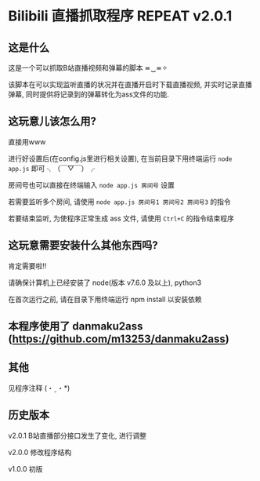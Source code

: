 # Bilibili 直播抓取程序 REPEAT v2.0.1

##  这是什么

这是一个可以抓取B站直播视频和弹幕的脚本 ≖‿≖✧

该脚本在可以实现监听直播的状况并在直播开启时下载直播视频, 并实时记录直播弹幕, 同时提供将记录到的弹幕转化为ass文件的功能.

##  这玩意儿该怎么用?

直接用www

进行好设置后(在config.js里进行相关设置), 在当前目录下用终端运行 `node app.js` 即可 ╮（￣▽￣）╭

房间号也可以直接在终端输入 `node app.js 房间号` 设置

若需要监听多个房间, 请使用 `node app.js 房间号1 房间号2 房间号3` 的指令

若要结束监听, 为使程序正常生成 ass 文件, 请使用 `Ctrl+C` 的指令结束程序

##  这玩意需要安装什么其他东西吗?

肯定需要啦!!

请确保计算机上已经安装了 node(版本 v7.6.0 及以上), python3

在首次运行之前, 请在目录下用终端运行 npm install 以安装依赖


##  本程序使用了 danmaku2ass (https://github.com/m13253/danmaku2ass)


##  其他

见程序注释 (・ˍ・*)

##  历史版本

v2.0.1
B站直播部分接口发生了变化, 进行调整

v2.0.0
修改程序结构

v1.0.0
初版
